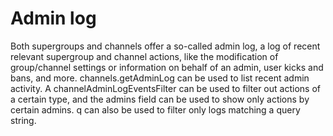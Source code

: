 # Admin log
Both supergroups and channels offer a so-called admin log, a log of recent relevant supergroup and channel actions, like the modification of group/channel settings or information on behalf of an admin, user kicks and bans, and more.
channels.getAdminLog can be used to list recent admin activity.
A channelAdminLogEventsFilter can be used to filter out actions of a certain type, and the admins field can be used to show only actions by certain admins.
q can also be used to filter only logs matching a query string.

